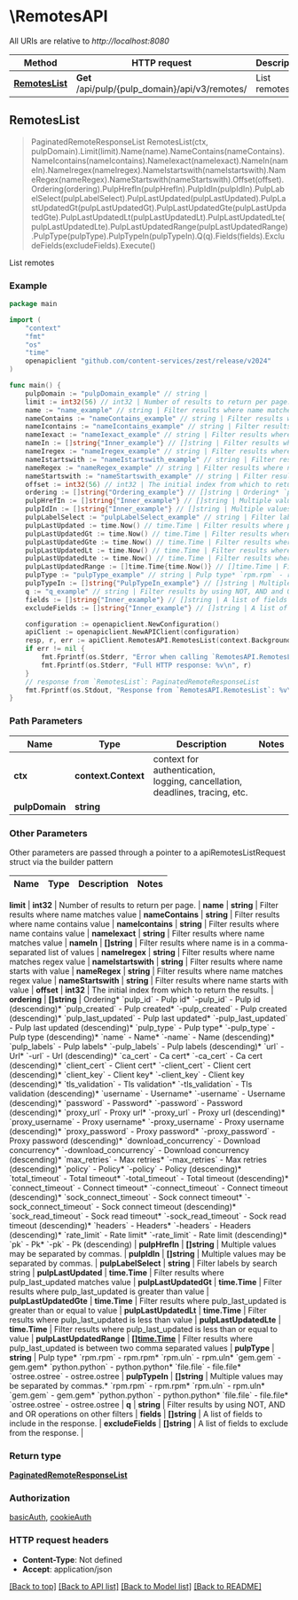 # \RemotesAPI

All URIs are relative to *http://localhost:8080*

Method | HTTP request | Description
------------- | ------------- | -------------
[**RemotesList**](RemotesAPI.md#RemotesList) | **Get** /api/pulp/{pulp_domain}/api/v3/remotes/ | List remotes



## RemotesList

> PaginatedRemoteResponseList RemotesList(ctx, pulpDomain).Limit(limit).Name(name).NameContains(nameContains).NameIcontains(nameIcontains).NameIexact(nameIexact).NameIn(nameIn).NameIregex(nameIregex).NameIstartswith(nameIstartswith).NameRegex(nameRegex).NameStartswith(nameStartswith).Offset(offset).Ordering(ordering).PulpHrefIn(pulpHrefIn).PulpIdIn(pulpIdIn).PulpLabelSelect(pulpLabelSelect).PulpLastUpdated(pulpLastUpdated).PulpLastUpdatedGt(pulpLastUpdatedGt).PulpLastUpdatedGte(pulpLastUpdatedGte).PulpLastUpdatedLt(pulpLastUpdatedLt).PulpLastUpdatedLte(pulpLastUpdatedLte).PulpLastUpdatedRange(pulpLastUpdatedRange).PulpType(pulpType).PulpTypeIn(pulpTypeIn).Q(q).Fields(fields).ExcludeFields(excludeFields).Execute()

List remotes



### Example

```go
package main

import (
	"context"
	"fmt"
	"os"
    "time"
	openapiclient "github.com/content-services/zest/release/v2024"
)

func main() {
	pulpDomain := "pulpDomain_example" // string | 
	limit := int32(56) // int32 | Number of results to return per page. (optional)
	name := "name_example" // string | Filter results where name matches value (optional)
	nameContains := "nameContains_example" // string | Filter results where name contains value (optional)
	nameIcontains := "nameIcontains_example" // string | Filter results where name contains value (optional)
	nameIexact := "nameIexact_example" // string | Filter results where name matches value (optional)
	nameIn := []string{"Inner_example"} // []string | Filter results where name is in a comma-separated list of values (optional)
	nameIregex := "nameIregex_example" // string | Filter results where name matches regex value (optional)
	nameIstartswith := "nameIstartswith_example" // string | Filter results where name starts with value (optional)
	nameRegex := "nameRegex_example" // string | Filter results where name matches regex value (optional)
	nameStartswith := "nameStartswith_example" // string | Filter results where name starts with value (optional)
	offset := int32(56) // int32 | The initial index from which to return the results. (optional)
	ordering := []string{"Ordering_example"} // []string | Ordering* `pulp_id` - Pulp id* `-pulp_id` - Pulp id (descending)* `pulp_created` - Pulp created* `-pulp_created` - Pulp created (descending)* `pulp_last_updated` - Pulp last updated* `-pulp_last_updated` - Pulp last updated (descending)* `pulp_type` - Pulp type* `-pulp_type` - Pulp type (descending)* `name` - Name* `-name` - Name (descending)* `pulp_labels` - Pulp labels* `-pulp_labels` - Pulp labels (descending)* `url` - Url* `-url` - Url (descending)* `ca_cert` - Ca cert* `-ca_cert` - Ca cert (descending)* `client_cert` - Client cert* `-client_cert` - Client cert (descending)* `client_key` - Client key* `-client_key` - Client key (descending)* `tls_validation` - Tls validation* `-tls_validation` - Tls validation (descending)* `username` - Username* `-username` - Username (descending)* `password` - Password* `-password` - Password (descending)* `proxy_url` - Proxy url* `-proxy_url` - Proxy url (descending)* `proxy_username` - Proxy username* `-proxy_username` - Proxy username (descending)* `proxy_password` - Proxy password* `-proxy_password` - Proxy password (descending)* `download_concurrency` - Download concurrency* `-download_concurrency` - Download concurrency (descending)* `max_retries` - Max retries* `-max_retries` - Max retries (descending)* `policy` - Policy* `-policy` - Policy (descending)* `total_timeout` - Total timeout* `-total_timeout` - Total timeout (descending)* `connect_timeout` - Connect timeout* `-connect_timeout` - Connect timeout (descending)* `sock_connect_timeout` - Sock connect timeout* `-sock_connect_timeout` - Sock connect timeout (descending)* `sock_read_timeout` - Sock read timeout* `-sock_read_timeout` - Sock read timeout (descending)* `headers` - Headers* `-headers` - Headers (descending)* `rate_limit` - Rate limit* `-rate_limit` - Rate limit (descending)* `pk` - Pk* `-pk` - Pk (descending) (optional)
	pulpHrefIn := []string{"Inner_example"} // []string | Multiple values may be separated by commas. (optional)
	pulpIdIn := []string{"Inner_example"} // []string | Multiple values may be separated by commas. (optional)
	pulpLabelSelect := "pulpLabelSelect_example" // string | Filter labels by search string (optional)
	pulpLastUpdated := time.Now() // time.Time | Filter results where pulp_last_updated matches value (optional)
	pulpLastUpdatedGt := time.Now() // time.Time | Filter results where pulp_last_updated is greater than value (optional)
	pulpLastUpdatedGte := time.Now() // time.Time | Filter results where pulp_last_updated is greater than or equal to value (optional)
	pulpLastUpdatedLt := time.Now() // time.Time | Filter results where pulp_last_updated is less than value (optional)
	pulpLastUpdatedLte := time.Now() // time.Time | Filter results where pulp_last_updated is less than or equal to value (optional)
	pulpLastUpdatedRange := []time.Time{time.Now()} // []time.Time | Filter results where pulp_last_updated is between two comma separated values (optional)
	pulpType := "pulpType_example" // string | Pulp type* `rpm.rpm` - rpm.rpm* `rpm.uln` - rpm.uln* `gem.gem` - gem.gem* `python.python` - python.python* `file.file` - file.file* `ostree.ostree` - ostree.ostree (optional)
	pulpTypeIn := []string{"PulpTypeIn_example"} // []string | Multiple values may be separated by commas.* `rpm.rpm` - rpm.rpm* `rpm.uln` - rpm.uln* `gem.gem` - gem.gem* `python.python` - python.python* `file.file` - file.file* `ostree.ostree` - ostree.ostree (optional)
	q := "q_example" // string | Filter results by using NOT, AND and OR operations on other filters (optional)
	fields := []string{"Inner_example"} // []string | A list of fields to include in the response. (optional)
	excludeFields := []string{"Inner_example"} // []string | A list of fields to exclude from the response. (optional)

	configuration := openapiclient.NewConfiguration()
	apiClient := openapiclient.NewAPIClient(configuration)
	resp, r, err := apiClient.RemotesAPI.RemotesList(context.Background(), pulpDomain).Limit(limit).Name(name).NameContains(nameContains).NameIcontains(nameIcontains).NameIexact(nameIexact).NameIn(nameIn).NameIregex(nameIregex).NameIstartswith(nameIstartswith).NameRegex(nameRegex).NameStartswith(nameStartswith).Offset(offset).Ordering(ordering).PulpHrefIn(pulpHrefIn).PulpIdIn(pulpIdIn).PulpLabelSelect(pulpLabelSelect).PulpLastUpdated(pulpLastUpdated).PulpLastUpdatedGt(pulpLastUpdatedGt).PulpLastUpdatedGte(pulpLastUpdatedGte).PulpLastUpdatedLt(pulpLastUpdatedLt).PulpLastUpdatedLte(pulpLastUpdatedLte).PulpLastUpdatedRange(pulpLastUpdatedRange).PulpType(pulpType).PulpTypeIn(pulpTypeIn).Q(q).Fields(fields).ExcludeFields(excludeFields).Execute()
	if err != nil {
		fmt.Fprintf(os.Stderr, "Error when calling `RemotesAPI.RemotesList``: %v\n", err)
		fmt.Fprintf(os.Stderr, "Full HTTP response: %v\n", r)
	}
	// response from `RemotesList`: PaginatedRemoteResponseList
	fmt.Fprintf(os.Stdout, "Response from `RemotesAPI.RemotesList`: %v\n", resp)
}
```

### Path Parameters


Name | Type | Description  | Notes
------------- | ------------- | ------------- | -------------
**ctx** | **context.Context** | context for authentication, logging, cancellation, deadlines, tracing, etc.
**pulpDomain** | **string** |  | 

### Other Parameters

Other parameters are passed through a pointer to a apiRemotesListRequest struct via the builder pattern


Name | Type | Description  | Notes
------------- | ------------- | ------------- | -------------

 **limit** | **int32** | Number of results to return per page. | 
 **name** | **string** | Filter results where name matches value | 
 **nameContains** | **string** | Filter results where name contains value | 
 **nameIcontains** | **string** | Filter results where name contains value | 
 **nameIexact** | **string** | Filter results where name matches value | 
 **nameIn** | **[]string** | Filter results where name is in a comma-separated list of values | 
 **nameIregex** | **string** | Filter results where name matches regex value | 
 **nameIstartswith** | **string** | Filter results where name starts with value | 
 **nameRegex** | **string** | Filter results where name matches regex value | 
 **nameStartswith** | **string** | Filter results where name starts with value | 
 **offset** | **int32** | The initial index from which to return the results. | 
 **ordering** | **[]string** | Ordering* &#x60;pulp_id&#x60; - Pulp id* &#x60;-pulp_id&#x60; - Pulp id (descending)* &#x60;pulp_created&#x60; - Pulp created* &#x60;-pulp_created&#x60; - Pulp created (descending)* &#x60;pulp_last_updated&#x60; - Pulp last updated* &#x60;-pulp_last_updated&#x60; - Pulp last updated (descending)* &#x60;pulp_type&#x60; - Pulp type* &#x60;-pulp_type&#x60; - Pulp type (descending)* &#x60;name&#x60; - Name* &#x60;-name&#x60; - Name (descending)* &#x60;pulp_labels&#x60; - Pulp labels* &#x60;-pulp_labels&#x60; - Pulp labels (descending)* &#x60;url&#x60; - Url* &#x60;-url&#x60; - Url (descending)* &#x60;ca_cert&#x60; - Ca cert* &#x60;-ca_cert&#x60; - Ca cert (descending)* &#x60;client_cert&#x60; - Client cert* &#x60;-client_cert&#x60; - Client cert (descending)* &#x60;client_key&#x60; - Client key* &#x60;-client_key&#x60; - Client key (descending)* &#x60;tls_validation&#x60; - Tls validation* &#x60;-tls_validation&#x60; - Tls validation (descending)* &#x60;username&#x60; - Username* &#x60;-username&#x60; - Username (descending)* &#x60;password&#x60; - Password* &#x60;-password&#x60; - Password (descending)* &#x60;proxy_url&#x60; - Proxy url* &#x60;-proxy_url&#x60; - Proxy url (descending)* &#x60;proxy_username&#x60; - Proxy username* &#x60;-proxy_username&#x60; - Proxy username (descending)* &#x60;proxy_password&#x60; - Proxy password* &#x60;-proxy_password&#x60; - Proxy password (descending)* &#x60;download_concurrency&#x60; - Download concurrency* &#x60;-download_concurrency&#x60; - Download concurrency (descending)* &#x60;max_retries&#x60; - Max retries* &#x60;-max_retries&#x60; - Max retries (descending)* &#x60;policy&#x60; - Policy* &#x60;-policy&#x60; - Policy (descending)* &#x60;total_timeout&#x60; - Total timeout* &#x60;-total_timeout&#x60; - Total timeout (descending)* &#x60;connect_timeout&#x60; - Connect timeout* &#x60;-connect_timeout&#x60; - Connect timeout (descending)* &#x60;sock_connect_timeout&#x60; - Sock connect timeout* &#x60;-sock_connect_timeout&#x60; - Sock connect timeout (descending)* &#x60;sock_read_timeout&#x60; - Sock read timeout* &#x60;-sock_read_timeout&#x60; - Sock read timeout (descending)* &#x60;headers&#x60; - Headers* &#x60;-headers&#x60; - Headers (descending)* &#x60;rate_limit&#x60; - Rate limit* &#x60;-rate_limit&#x60; - Rate limit (descending)* &#x60;pk&#x60; - Pk* &#x60;-pk&#x60; - Pk (descending) | 
 **pulpHrefIn** | **[]string** | Multiple values may be separated by commas. | 
 **pulpIdIn** | **[]string** | Multiple values may be separated by commas. | 
 **pulpLabelSelect** | **string** | Filter labels by search string | 
 **pulpLastUpdated** | **time.Time** | Filter results where pulp_last_updated matches value | 
 **pulpLastUpdatedGt** | **time.Time** | Filter results where pulp_last_updated is greater than value | 
 **pulpLastUpdatedGte** | **time.Time** | Filter results where pulp_last_updated is greater than or equal to value | 
 **pulpLastUpdatedLt** | **time.Time** | Filter results where pulp_last_updated is less than value | 
 **pulpLastUpdatedLte** | **time.Time** | Filter results where pulp_last_updated is less than or equal to value | 
 **pulpLastUpdatedRange** | [**[]time.Time**](time.Time.md) | Filter results where pulp_last_updated is between two comma separated values | 
 **pulpType** | **string** | Pulp type* &#x60;rpm.rpm&#x60; - rpm.rpm* &#x60;rpm.uln&#x60; - rpm.uln* &#x60;gem.gem&#x60; - gem.gem* &#x60;python.python&#x60; - python.python* &#x60;file.file&#x60; - file.file* &#x60;ostree.ostree&#x60; - ostree.ostree | 
 **pulpTypeIn** | **[]string** | Multiple values may be separated by commas.* &#x60;rpm.rpm&#x60; - rpm.rpm* &#x60;rpm.uln&#x60; - rpm.uln* &#x60;gem.gem&#x60; - gem.gem* &#x60;python.python&#x60; - python.python* &#x60;file.file&#x60; - file.file* &#x60;ostree.ostree&#x60; - ostree.ostree | 
 **q** | **string** | Filter results by using NOT, AND and OR operations on other filters | 
 **fields** | **[]string** | A list of fields to include in the response. | 
 **excludeFields** | **[]string** | A list of fields to exclude from the response. | 

### Return type

[**PaginatedRemoteResponseList**](PaginatedRemoteResponseList.md)

### Authorization

[basicAuth](../README.md#basicAuth), [cookieAuth](../README.md#cookieAuth)

### HTTP request headers

- **Content-Type**: Not defined
- **Accept**: application/json

[[Back to top]](#) [[Back to API list]](../README.md#documentation-for-api-endpoints)
[[Back to Model list]](../README.md#documentation-for-models)
[[Back to README]](../README.md)

